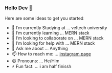 ### Hello Dev 👋

Here are some ideas to get you started:

- 🔭 I’m currently Studying at ... veltech university
- 🌱 I’m currently learning ... MERN stack
- 👯 I’m looking to collaborate on ... MERN stack
- 🤔 I’m looking for help with ... MERN stack
- 💬 Ask me about ... Anything
- 📫 How to reach me: ... [instagram page](https://instagram.com/java_quizs?utm_medium=copy_link)
- 😄 Pronouns: ... He/Him
- ⚡ Fun fact: ... i am half finissh

